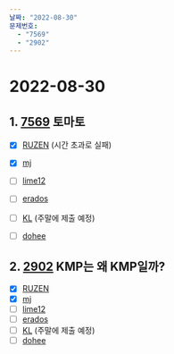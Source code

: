 ```yaml
---
날짜: "2022-08-30"
문제번호: 
  - "7569"
  - "2902"
---
```


# 2022-08-30

## 1. [7569](https://www.acmicpc.net/problem/7569) 토마토

- [X] [RUZEN](./7569_RUZEN.md)  (시간 초과로 실패)
- [X] [mj](./7569_mj.md)
- [ ] [lime12](./7569_lime12.md)
- [ ] [erados](./7569_erados.md)
- [ ] [KL](./7569_KL.md) (주말에 제출 예정)
- [ ] [dohee](./7569_dohee.md)


## 2. [2902](https://www.acmicpc.net/problem/2902) KMP는 왜 KMP일까?

- [X] [RUZEN](./2902_RUZEN.md) 
- [X] [mj](./2902_mj.md)
- [ ] [lime12](./2902_lime12.md)
- [ ] [erados](./2902_erados.md)
- [ ] [KL](./2902_KL.md) (주말에 제출 예정)
- [ ] [dohee](./2902_dohee.md)
